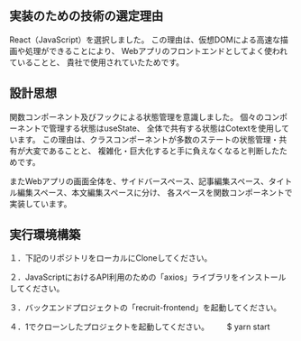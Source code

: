 ## 実装のための技術の選定理由
React（JavaScript）を選択しました。
この理由は、仮想DOMによる高速な描画や処理ができることにより、
Webアプリのフロントエンドとしてよく使われていることと、
貴社で使用されていたためです。


## 設計思想
関数コンポーネント及びフックによる状態管理を意識しました。
個々のコンポーネントで管理する状態はuseState、
全体で共有する状態はCotextを使用しています。
この理由は、クラスコンポーネントが多数のステートの状態管理・共有が大変であることと、
複雑化・巨大化すると手に負えなくなると判断したためです。

またWebアプリの画面全体を、サイドバースペース、記事編集スペース、タイトル編集スペース、本文編集スペースに分け、
各スペースを関数コンポーネントで実装しています。


## 実行環境構築
１．下記のリポジトリをローカルにCloneしてください。


２．JavaScriptにおけるAPI利用のための「axios」ライブラリをインストールしてください。

３．バックエンドプロジェクトの「recruit-frontend」を起動してください。

４．1でクローンしたプロジェクトを起動してください。
　　$ yarn start
